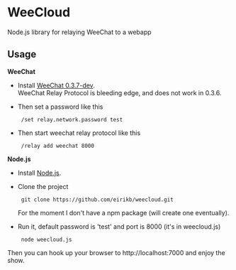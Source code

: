 WeeCloud
========

Node.js library for relaying WeeChat to a webapp

Usage
---

**WeeChat**

*  Install [WeeChat 0.3.7-dev](http://www.weechat.org/download/devel/).  
   WeeChat Relay Protocol is bleeding edge, and does not work in 0.3.6.
*  Then set a password like this

        /set relay.network.password test
*  Then start weechat relay protocol like this

        /relay add weechat 8000 

**Node.js**

*  Install [Node.js](http://nodejs.org).
*  Clone the project

        git clone https://github.com/eirikb/weecloud.git
    For the moment I don't have a npm package (will create one eventually).   
*  Run it, default password is 'test' and port is 8000 (it's in weecloud.js)

        node weecloud.js

Then you can hook up your browser to http://localhost:7000 and enjoy the show.


